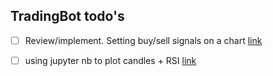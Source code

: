 
## TradingBot todo's

- [ ] Review/implement. Setting buy/sell signals on a chart [link](https://stackoverflow.com/questions/50813450/developing-trading-strategy-using-pandas-and-matplotlib)

- [ ] using jupyter nb to plot candles + RSI [link](https://www.quantopian.com/posts/plot-candlestick-charts-in-research)

